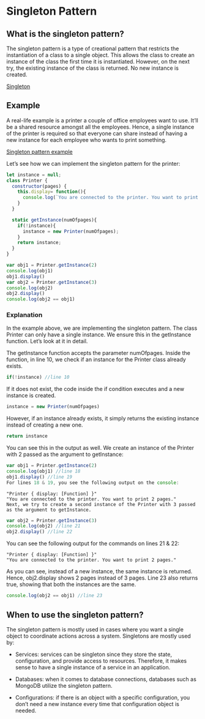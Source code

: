 # Singleton Pattern

## What is the singleton pattern?
The singleton pattern is a type of creational pattern that restricts the instantiation of a class to a single object. This allows the class to create an instance of the class the first time it is instantiated. However, on the next try, the existing instance of the class is returned. No new instance is created.

[Singleton](./singleton)

## Example
A real-life example is a printer a couple of office employees want to use. It’ll be a shared resource amongst all the employees. Hence, a single instance of the printer is required so that everyone can share instead of having a new instance for each employee who wants to print something.

[Singleton pattern example](./case.jpg)

Let’s see how we can implement the singleton pattern for the printer:


```javascript
let instance = null;
class Printer {
  constructor(pages) {
    this.display= function(){
      console.log(`You are connected to the printer. You want to print ${pages} pages.`)
    }
  }

  static getInstance(numOfpages){
    if(!instance){
      instance = new Printer(numOfpages);
    }
    return instance;
  }
}

var obj1 = Printer.getInstance(2)
console.log(obj1)
obj1.display()
var obj2 = Printer.getInstance(3)
console.log(obj2)
obj2.display()
console.log(obj2 == obj1)
```

### Explanation
In the example above, we are implementing the singleton pattern. The class Printer can only have a single instance. We ensure this in the getInstance function. Let’s look at it in detail.

The getInstance function accepts the parameter numOfpages. Inside the function, in line 10, we check if an instance for the Printer class already exists.
```javascript
if(!instance) //line 10
```
If it does not exist, the code inside the if condition executes and a new instance is created.

```javascript
instance = new Printer(numOfpages)
```
However, if an instance already exists, it simply returns the existing instance instead of creating a new one.
```javascript
return instance
```
You can see this in the output as well. We create an instance of the Printer with 2 passed as the argument to getInstance:
```javascript
var obj1 = Printer.getInstance(2)
console.log(obj1) //line 18
obj1.display() //line 19
For lines 18 & 19, you see the following output on the console:
```

```
"Printer { display: [Function] }"
"You are connected to the printer. You want to print 2 pages."
Next, we try to create a second instance of the Printer with 3 passed as the argument to getInstance.
```

```javascript
var obj2 = Printer.getInstance(3)
console.log(obj2) //line 21
obj2.display() //line 22
```
You can see the following output for the commands on lines 21 & 22:
```
"Printer { display: [Function] }"
"You are connected to the printer. You want to print 2 pages."
```
As you can see, instead of a new instance, the same instance is returned. Hence, obj2.display shows 2 pages instead of 3 pages. Line 23 also returns true, showing that both the instances are the same.
```javascript
console.log(obj2 == obj1) //line 23
```
## When to use the singleton pattern?
The singleton pattern is mostly used in cases where you want a single object to coordinate actions across a system. Singletons are mostly used by:

- Services: services can be singleton since they store the state, configuration, and provide access to resources. Therefore, it makes sense to have a single instance of a service in an application.

- Databases: when it comes to database connections, databases such as MongoDB utilize the singleton pattern.

- Configurations: if there is an object with a specific configuration, you don’t need a new instance every time that configuration object is needed.
